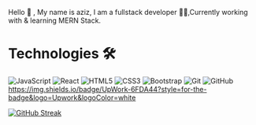
Hello 👋 , My name is aziz, I am a fullstack developer 👨‍💻,Currently working with & learning MERN Stack.



<h1>Technologies 🛠</h1

<!-- -->
![JavaScript](https://img.shields.io/badge/-JavaScript-black?style=flat-square&logo=javascript)
![React](https://img.shields.io/badge/-React-black?style=flat-square&logo=react)
![HTML5](https://img.shields.io/badge/-HTML5-E34F26?style=flat-square&logo=html5&logoColor=white)
![CSS3](https://img.shields.io/badge/-CSS3-1572B6?style=flat-square&logo=css3)
![Bootstrap](https://img.shields.io/badge/-Bootstrap-563D7C?style=flat-square&logo=bootstrap)
![Git](https://img.shields.io/badge/-Git-black?style=flat-square&logo=git)
![GitHub](https://img.shields.io/badge/-GitHub-181717?style=flat-square&logo=github)
https://img.shields.io/badge/UpWork-6FDA44?style=for-the-badge&logo=Upwork&logoColor=white
<!-- -->
<!-- -->


[![GitHub Streak](https://github-readme-streak-stats.herokuapp.com/?user=medAzizRezgui&theme=dark)](https://git.io/streak-stats)

